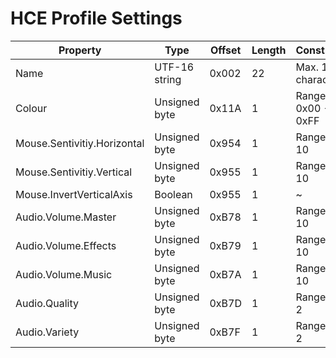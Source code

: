 # HCE Profile Settings

| Property                    | Type          | Offset | Length | Constraints        |
| --------------------------- | ------------- | ------ | ------ | ------------------ |
| Name                        | UTF-16 string | 0x002  | 22     | Max. 11 characters |
| Colour                      | Unsigned byte | 0x11A  | 1      | Range 0x00 - 0xFF  |
| Mouse.Sentivitiy.Horizontal | Unsigned byte | 0x954  | 1      | Range 0 - 10       |
| Mouse.Sentivitiy.Vertical   | Unsigned byte | 0x955  | 1      | Range 0 - 10       |
| Mouse.InvertVerticalAxis    | Boolean       | 0x955  | 1      | ~                  |
| Audio.Volume.Master         | Unsigned byte | 0xB78  | 1      | Range 0 - 10       |
| Audio.Volume.Effects        | Unsigned byte | 0xB79  | 1      | Range 0 - 10       |
| Audio.Volume.Music          | Unsigned byte | 0xB7A  | 1      | Range 0 - 10       |
| Audio.Quality               | Unsigned byte | 0xB7D  | 1      | Range 0 - 2        |
| Audio.Variety               | Unsigned byte | 0xB7F  | 1      | Range 0 - 2        |